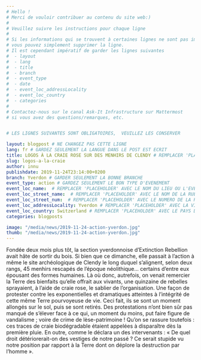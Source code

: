 ```yaml
---
# Hello !
# Merci de vouloir contribuer au contenu du site web:)
#
# Veuillez suivre les instructions pour chaque ligne
#
# Si les informations qui se trouvent à certaines lignes ne sont pas importantes
# vous pouvez simplement supprimer la ligne.
# Il est cependant impératif de garder les lignes suivantes
#  - layout
#  - lang
#  - title
#  - branch
#  - event_type
#  - date
#  - event_loc_addressLocality
#  - event_loc_country
#  - categories
#
# Contactez-nous sur le canal Ask-It Infrastructure sur Mattermost
# si vous avez des questions/remarques, etc.


# LES LIGNES SUIVANTES SONT OBLIGATOIRES,  VEUILLEZ LES CONSERVER

layout: blogpost # NE CHANGEZ PAS CETTE LIGNE
lang: fr # GARDEZ SEULEMENT LA LANGUE DANS LE POST EST ECRIT
title: LOGOS À LA CRAIE ROSE SUR DES MENHIRS DE CLENDY # REMPLACER 'PLACEHOLDER' AVEC LE TITRE DE VOTRE POST
slug: logos-a-la-craie
author: innu
publishdate: 2019-11-24T23:14:00+0200
branch: Yverdon # GARDER SEULEMENT LA BONNE BRANCHE
event_type: action # GARDEZ SEULEMENT LE BON TYPE D'EVENEMENT
event_loc_name:  # REMPLACER 'PLACEHOLDER' AVEC LE NOM DU LIEU OU L'EVENEMENT A LIEU
event_loc_street_name:  # REMPLACER 'PLACEHOLDER' AVEC LE NOM DE LA RUE OU L'EVENEMENT A LIEU
event_loc_street_num:  # REMPLACER 'PLACEHOLDER' AVEC LE NUMERO DE LA RUE OU L'EVENEMENT A LIEU
event_loc_addressLocality: Yverdon # REMPLACER 'PLACEHOLDER' AVEC LA VILLE DANS LAQUELLE L'EVENEMENT A LIEU
event_loc_country: Switzerland # REMPLACER 'PLACEHOLDER' AVEC LE PAYS DANS LAQUELLE L'EVENEMENT A LIEU
categories: blogposts

image: "/media/news/2019-11-24-action-yverdon.jpg"
thumb: "/media/news/2019-11-24-action-yverdon.jpg"
---
```


Fondée deux mois plus tôt, la section yverdonnoise d’Extinction Rebellion avait hâte de sortir du bois. Si bien que ce dimanche, elle passait à l’action à même le site archéologique de Clendy le long duquel s’alignent, selon deux rangs, 45 menhirs rescapés de l’époque néolithique… certains d’entre eux épousant des formes humaines.
Là où donc, autrefois, on venait remercier la Terre des bienfaits qu’elle offrait aux vivants, une quinzaine de rebelles sprayaient, à l’aide de craie rose, le sablier de l’organisation. Une façon de protester contre les exponentielles et dramatiques atteintes à l’intégrité de cette même Terre pourvoyeuse de vie. Ceci fait, ils se sont un moment allongés sur le sol, puis se sont retirés.
Des protestations n’ont bien sûr pas manqué de s’élever face à ce qui, un moment du moins, put faire figure de vandalisme ; voire de crime de lèse-patrimoine ! Qu’on se rassure toutefois : ces traces de craie biodégradable étaient appelées à disparaître dès la première pluie. En outre, comme le déclara un des intervenants : « De quel droit détériorerait-on des vestiges de notre passé ? Ce serait stupide vu notre position par rapport à la Terre dont on déplore la destruction par l’homme ».

